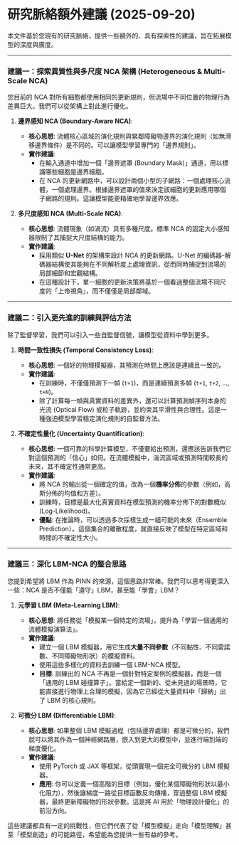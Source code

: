 # 研究脈絡額外建議 (2025-09-20)

本文件基於您現有的研究脈絡，提供一些額外的、具有探索性的建議，旨在拓展模型的深度與廣度。

---

### 建議一：探索異質性與多尺度 NCA 架構 (Heterogeneous & Multi-Scale NCA)

您目前的 NCA 對所有細胞都使用相同的更新規則，但流場中不同位置的物理行為差異巨大。我們可以從架構上對此進行優化。

1.  **邊界感知 NCA (Boundary-Aware NCA)**:

    - **核心思想**: 流體核心區域的演化規則與緊鄰障礙物邊界的演化規則（如無滑移邊界條件）是不同的。可以讓模型學習專門的「邊界規則」。
    - **實作建議**:
      - 在輸入通道中增加一個「邊界遮罩 (Boundary Mask)」通道，用以標識哪些細胞是邊界細胞。
      - 在 NCA 的更新網路中，可以設計兩個小型的子網路：一個處理核心流體，一個處理邊界。根據邊界遮罩的值來決定該細胞的更新應用哪個子網路的規則。這讓模型能更精確地學習邊界效應。

2.  **多尺度感知 NCA (Multi-Scale NCA)**:
    - **核心思想**: 流體現象（如渦流）具有多種尺度。標準 NCA 的固定大小感知器限制了其捕捉大尺度結構的能力。
    - **實作建議**:
      - 採用類似 **U-Net** 的架構來設計 NCA 的更新網路。U-Net 的編碼器-解碼器結構使其能夠在不同解析度上處理資訊，從而同時捕捉到流場的局部細節和宏觀結構。
      - 在這種設計下，單一細胞的更新決策將基於一個看過整個流場不同尺度的「上帝視角」，而不僅僅是局部鄰域。

---

### 建議二：引入更先進的訓練與評估方法

除了監督學習，我們可以引入一些自監督信號，讓模型從資料中學到更多。

1.  **時間一致性損失 (Temporal Consistency Loss)**:

    - **核心思想**: 一個好的物理模擬器，其預測在時間上應該是連續且一致的。
    - **實作建議**:
      - 在訓練時，不僅僅預測下一幀 (`t+1`)，而是連續預測多幀 (`t+1`, `t+2`, ..., `t+N`)。
      - 除了計算每一幀與真實資料的差異外，還可以計算預測幀序列本身的光流 (Optical Flow) 或粒子軌跡，並約束其平滑性與合理性。這是一種強迫模型學習穩定演化規則的自監督方法。

2.  **不確定性量化 (Uncertainty Quantification)**:
    - **核心思想**: 一個可靠的科學計算模型，不僅要給出預測，還應該告訴我們它對這個預測的「信心」如何。在流體模擬中，湍流區域或預測時間較長的未來，其不確定性通常更高。
    - **實作建議**:
      - 將 NCA 的輸出從一個確定的值，改為一個**機率分佈**的參數（例如，高斯分佈的均值和方差）。
      - 訓練時，目標是最大化真實資料在模型預測的機率分佈下的對數概似 (Log-Likelihood)。
      - **優點**: 在推論時，可以透過多次採樣生成一組可能的未來（Ensemble Prediction）。這個集合的離散程度，就直接反映了模型在特定區域和時間的不確定性大小。

---

### 建議三：深化 LBM-NCA 的整合思路

您提到希望將 LBM 作為 PINN 的來源，這個思路非常棒。我們可以思考得更深入一些：NCA 是否不僅能「遵守」LBM，甚至能「學會」LBM？

1.  **元學習 LBM (Meta-Learning LBM)**:

    - **核心思想**: 將任務從「模擬某一個特定的流場」，提升為「學習一個通用的流體模擬演算法」。
    - **實作建議**:
      - 建立一個 LBM 模擬器，用它生成**大量不同參數**（不同黏性、不同雷諾數、不同障礙物形狀）的模擬資料。
      - 使用這些多樣化的資料去訓練一個 LBM-NCA 模型。
      - **目標**: 訓練出的 NCA 不再是一個針對特定案例的模擬器，而是一個「通用的 LBM 碰撞算子」。當給定一個新的、從未見過的場景時，它能直接進行物理上合理的模擬，因為它已經從大量資料中「歸納」出了 LBM 的核心規則。

2.  **可微分 LBM (Differentiable LBM)**:
    - **核心思想**: 如果整個 LBM 模擬過程（包括邊界處理）都是可微分的，我們就可以將其作為一個神經網路層，嵌入到更大的模型中，並進行端到端的梯度優化。
    - **實作建議**:
      - 使用 PyTorch 或 JAX 等框架，從頭實現一個完全可微分的 LBM 模擬器。
      - **應用**: 你可以定義一個高階的目標（例如，優化某個障礙物形狀以最小化阻力），然後讓梯度一路從目標函數反向傳播，穿過整個 LBM 模擬器，最終更新障礙物的形狀參數。這是將 AI 用於「物理設計優化」的前沿方向。

這些建議都具有一定的挑戰性，但它們代表了從「模型模擬」走向「模型理解」甚至「模型創造」的可能路徑，希望能為您提供一些有益的參考。
